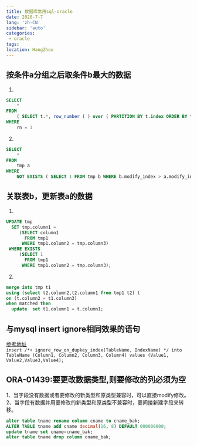 ```yaml
---
title: 数据库常用sql-oracle
date: 2020-7-7
lang: 'zh-CN'
sidebar: 'auto'
categories:
 - oracle
tags: 
location: HangZhou
---
```


## 按条件a分组之后取条件b最大的数据
1. 
```sql
SELECT
	* 
FROM
	( SELECT t.*, row_number ( ) over ( PARTITION BY t.index ORDER BY t.modify_index ASC ) rn FROM tmp t ) 
WHERE
	rn = 1
```
2. 
```sql
SELECT
	* 
FROM
	tmp a 
WHERE
	NOT EXISTS ( SELECT 1 FROM tmp b WHERE b.modify_index > a.modify_index AND b.index = a.index );
```

## 关联表b，更新表a的数据
1. 
```sql
UPDATE tmp
  SET tmp.column1 =
     (SELECT column1
       FROM tmp1
      WHERE tmp1.column2 = tmp.column3)
 WHERE EXISTS
     (SELECT 1
       FROM tmp1
      WHERE tmp1.column2 = tmp.column3);
```
2. 
```sql
merge into tmp t1
using (select t2.column2,t2.column1 from tmp1 t2) t
on (t.column2 = t1.column3)
when matched then 
  update  set t1.column1 = t.column1;
```

## 与mysql insert ignore相同效果的语句  
[参考地址](https://docs.oracle.com/cd/E11882_01/server.112/e41084/sql_elements006.htm#CHDEGDDG)  
`insert /*+ ignore_row_on_dupkey_index(TableName, IndexName) */ into TableName (Column1, Column2, Column3, Column4)
values (Value1, Value2,Value3,Value4);`  

## ORA-01439:要更改数据类型,则要修改的列必须为空  
1、当字段没有数据或者要修改的新类型和原类型兼容时，可以直接modify修改。  
2、当字段有数据并用要修改的新类型和原类型不兼容时，要间接新建字段来转移。  
```sql
alter table tname rename column cname to cname_bak;
ALTER TABLE tname add cname decimal(16, 8) DEFAULT 000000000;
update tname set cname=cname_bak;
alter table tname drop column cname_bak;
```